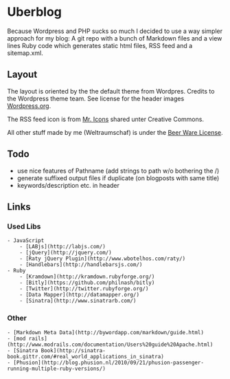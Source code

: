 # Uberblog

Because Wordpress and PHP sucks so much I decided to use a way simpler
approach for my blog: A git repo with a bunch of Markdown files and
a view lines Ruby code which generates static html files, RSS feed
and a sitemap.xml.

## Layout
The layout is oriented by the the default theme from Wordpres.
Credits to the Wordpress theme team. See license for the header
images [Wordpress.org](http://wordpress.org).

The RSS feed icon is from [Mr. Icons](http://www.mricons.com)
shared unter Creative Commons.

All other stuff made by me (Weltraumschaf) is under the
[Beer Ware License](http://www.weltraumschaf.de/the-beer-ware-license.txt).

## Todo

- use nice features of Pathname (add strings to path w/o bothering the /)
- generate suffixed output files if duplicate (on blogposts with same title)
- keywords/description etc. in header

## Links

### Used Libs

    - JavaScript
        - [LABjs](http://labjs.com/)
        - [jQuery](http://jquery.com/)
        - [Raty jQuery Plugin](http://www.wbotelhos.com/raty/)
        - [Handlebars](http://handlebarsjs.com/)
    - Ruby
        - [Kramdown](http://kramdown.rubyforge.org/)
        - [Bitly](https://github.com/philnash/bitly)
        - [Twitter](http://twitter.rubyforge.org/)
        - [Data Mapper](http://datamapper.org/)
        - [Sinatra](http://www.sinatrarb.com/)

### Other

    - [Markdown Meta Data](http://bywordapp.com/markdown/guide.html)
    - [mod rails](http://www.modrails.com/documentation/Users%20guide%20Apache.html)
    - [Sinatra Book](http://sinatra-book.gittr.com/#real_world_applications_in_sinatra)
    - [Phusion](http://blog.phusion.nl/2010/09/21/phusion-passenger-running-multiple-ruby-versions/)